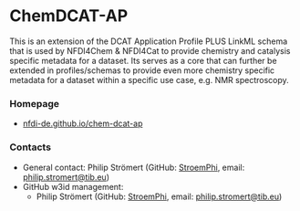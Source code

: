 ChemDCAT-AP
========

This is an extension of the DCAT Application Profile PLUS LinkML schema that is used by NFDI4Chem & NFDI4Cat to provide chemistry and catalysis specific metadata for a dataset.
Its serves as a core that can further be extended in profiles/schemas to provide even more chemistry specific metadata for a dataset within a specific use case, e.g. NMR spectroscopy.

### Homepage

* [nfdi-de.github.io/chem-dcat-ap](https://nfdi-de.github.io/chem-dcat-ap/)


### Contacts

* General contact: Philip Strömert (GitHub: [StroemPhi](https://github.com/StroemPhi), email: <philip.stromert@tib.eu>)
* GitHub w3id management:
  * Philip Strömert (GitHub: [StroemPhi](https://github.com/StroemPhi), email: <philip.stromert@tib.eu>)

